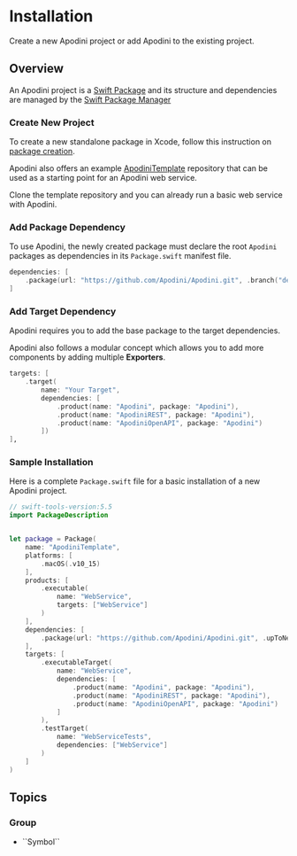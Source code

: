 # Installation

Create a new Apodini project or add Apodini to the existing project.

<!--
                  
This source file is part of the Apodini open source project

SPDX-FileCopyrightText: 2019-2021 Paul Schmiedmayer and the Apodini project authors (see CONTRIBUTORS.md) <paul.schmiedmayer@tum.de>

SPDX-License-Identifier: MIT
             
-->

## Overview

An Apodini project is a [Swift Package](https://developer.apple.com/documentation/swift_packages) and its structure and dependencies are managed by the [Swift Package Manager](https://swift.org/package-manager/)

### Create New Project

To create a new standalone package in Xcode, follow this instruction on [package creation](https://developer.apple.com/documentation/xcode/creating_a_standalone_swift_package_with_xcode).

Apodini also offers an example [ApodiniTemplate](https://github.com/Apodini/ApodiniTemplate) repository that can be used as a starting point for an Apodini web service. 

Clone the template repository and you can already run a basic web service with Apodini.

### Add Package Dependency

To use Apodini, the newly created package must declare the root `Apodini` packages as dependencies in its `Package.swift` manifest file.

```swift
dependencies: [
    .package(url: "https://github.com/Apodini/Apodini.git", .branch("develop"))
]
```

### Add Target Dependency
Apodini requires you to add the base package to the target dependencies.

Apodini also follows a modular concept which allows you to add more components by adding multiple **Exporters**.

```swift
targets: [
    .target(
        name: "Your Target",
        dependencies: [
            .product(name: "Apodini", package: "Apodini"),
            .product(name: "ApodiniREST", package: "Apodini"),
            .product(name: "ApodiniOpenAPI", package: "Apodini")
        ])
]‚

```

### Sample Installation

Here is a complete `Package.swift` file for a basic installation of a new Apodini project.

```swift
// swift-tools-version:5.5
import PackageDescription


let package = Package(
    name: "ApodiniTemplate",
    platforms: [
        .macOS(.v10_15)
    ],
    products: [
        .executable(
            name: "WebService",
            targets: ["WebService"]
        )
    ],
    dependencies: [
        .package(url: "https://github.com/Apodini/Apodini.git", .upToNextMinor(from: "0.3.0"))
    ],
    targets: [
        .executableTarget(
            name: "WebService",
            dependencies: [
                .product(name: "Apodini", package: "Apodini"),
                .product(name: "ApodiniREST", package: "Apodini"),
                .product(name: "ApodiniOpenAPI", package: "Apodini")
            ]
        ),
        .testTarget(
            name: "WebServiceTests",
            dependencies: ["WebService"]
        )
    ]
)
```

## Topics

### <!--@START_MENU_TOKEN@-->Group<!--@END_MENU_TOKEN@-->

- <!--@START_MENU_TOKEN@-->``Symbol``<!--@END_MENU_TOKEN@-->
